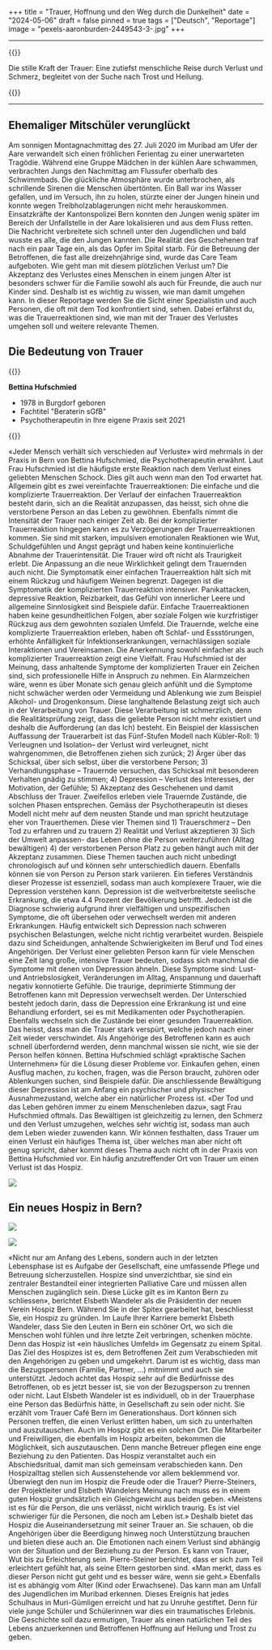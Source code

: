 +++
title = "Trauer, Hoffnung und den Weg durch die Dunkelheit"
date = "2024-05-06"
draft = false
pinned = true
tags = ["Deutsch", "Reportage"]
image = "pexels-aaronburden-2449543-3-.jpg"
+++
<hr>

{{<lead>}}

Die stille Kraft der Trauer: Eine zutiefst menschliche Reise durch Verlust und Schmerz, begleitet von der Suche nach Trost und Heilung.

{{</lead>}}

<hr>

## Ehemaliger Mitschüler verunglückt

Am sonnigen Montagnachmittag des 27. Juli 2020 im Muribad am Ufer der Aare verwandelt sich einen fröhlichen Ferientag zu einer unerwarteten Tragödie. 
Während eine Gruppe Mädchen in der kühlen Aare schwammen, verbrachten Jungs den Nachmittag am Flussufer oberhalb des Schwimmbads. Die glückliche Atmosphäre wurde unterbrochen, als schrillende Sirenen die Menschen übertönten. Ein Ball war ins Wasser gefallen, und im Versuch, ihn zu holen, stürzte einer der Jungen hinein und konnte wegen Treibholzablagerungen nicht mehr herauskommen. Einsatzkräfte der Kantonspolizei Bern konnten den Jungen wenig später im Bereich der Unfallstelle in der Aare lokalisieren und aus dem Fluss retten. Die Nachricht verbreitete sich schnell unter den Jugendlichen und bald wusste es alle, die den Jungen kannten. Die Realität des Geschehenen traf nach ein paar Tage ein, als das Opfer im Spital starb. Für die Betreuung der Betroffenen, die fast alle dreizehnjährige sind, wurde das Care Team aufgeboten. Wie geht man mit diesem plötzlichen Verlust um? Die Akzeptanz des Verlustes eines Menschen in einem jungen Alter ist besonders schwer für die Familie sowohl als auch für Freunde, die auch nur Kinder sind. Deshalb ist es wichtig zu wissen, wie man damit umgehen kann. In dieser Reportage werden Sie die Sicht einer Spezialistin und auch Personen, die oft mit dem Tod konfrontiert sind, sehen. Dabei erfährst du, was die Trauerreaktionen sind, wie man mit der Trauer des Verlustes umgehen soll und weitere relevante Themen.

## Die Bedeutung von Trauer

{{<box>}}

**Bettina Hufschmied**

* 1978 in Burgdorf geboren
* Fachtitel "Beraterin sGfB"
* Psychotherapeutin in Ihre eigene Praxis seit 2021

{{</box>}}

«Jeder Mensch verhält sich verschieden auf Verluste» wird mehrmals in der Praxis in Bern von Bettina Hufschmied, die Psychotherapeutin erwähnt. Laut Frau Hufschmied ist die häufigste erste Reaktion nach dem Verlust eines geliebten Menschen Schock. Dies gilt auch wenn man den Tod erwartet hat. Allgemein gibt es zwei vereinfachte Trauerreaktionen: Die einfache und die komplizierte Trauerreaktion. Der Verlauf der einfachen Trauerreaktion besteht darin, sich an die Realität anzupassen, das heisst, sich ohne die verstorbene Person an das Leben zu gewöhnen. Ebenfalls nimmt die Intensität der Trauer nach einiger Zeit ab. Bei der komplizierter Trauerreaktion hingegen kann es zu Verzögerungen der Trauerreaktionen kommen. Sie sind mit starken, impulsiven emotionalen Reaktionen wie Wut, Schuldgefühlen und Angst geprägt und haben keine kontinuierliche Abnahme der Trauerintensität. Die Trauer wird oft nicht als Traurigkeit erlebt. Die Anpassung an die neue Wirklichkeit gelingt dem Trauernden auch nicht. Die Symptomatik einer einfachen Trauerreaktion hält sich mit einem Rückzug und häufigem Weinen begrenzt. Dagegen ist die Symptomatik der komplizierten Trauerreaktion intensiver. Panikattacken, depressive Reaktion, Reizbarkeit, das Gefühl von innerlicher Leere und allgemeine Sinnlosigkeit sind Beispiele dafür. Einfache Trauerreaktionen haben keine gesundheitlichen Folgen, aber soziale Folgen wie kurzfristiger Rückzug aus dem gewohnten sozialen Umfeld. Die Trauernde, welche eine komplizierte Trauerreaktion erleben, haben oft Schlaf- und Essstörungen, erhöhte Anfälligkeit für Infektionserkrankungen, vernachlässigen soziale Interaktionen und Vereinsamen. Die Anerkennung sowohl einfacher als auch komplizierter Trauerreaktion zeigt eine Vielfalt. Frau Hufschmied ist der Meinung, dass anhaltende Symptome der komplizierten Trauer ein Zeichen sind, sich professionelle Hilfe in Anspruch zu nehmen. Ein Alarmzeichen wäre, wenn es über Monate sich genau gleich anfühlt und die Symptome nicht schwächer werden oder Vermeidung und Ablenkung wie zum Beispiel Alkohol- und Drogenkonsum. Diese langhaltende Belastung zeigt sich auch in der Verarbeitung von Trauer. Diese Verarbeitung ist schmerzlich, denn die Realitätsprüfung zeigt, dass die geliebte Person nicht mehr existiert und deshalb die Aufforderung (an das Ich) besteht. Ein Beispiel der klassischen Auffassung der Trauerarbeit ist das Fünf-Stufen Modell nach Kübler-Roll: 1) Verleugnen und Isolation– der Verlust wird verleugnet, nicht wahrgenommen, die Betroffenen ziehen sich zurück; 2) Ärger über das Schicksal, über sich selbst, über die verstorbene Person; 3) Verhandlungsphase – Trauernde versuchen, das Schicksal mit besonderen Verhalten gnädig zu stimmen; 4) Depression – Verlust des Interesses, der Motivation, der Gefühle; 5) Akzeptanz des Geschehenen und damit Abschluss der Trauer. Zweifellos erleben viele Trauernde Zustände, die solchen Phasen entsprechen. Gemäss der Psychotherapeutin ist dieses Modell nicht mehr auf dem neusten Stande und man spricht heutzutage eher von Trauerthemen. Diese vier Themen sind 1) Trauerschmerz – Den Tod zu erfahren und zu trauern 2) Realität und Verlust akzeptieren 3) Sich der Umwelt anpassen- das Leben ohne die Person weiterzuführen (Alltag bewältigen) 4) der verstorbenen Person Platz zu geben hängt auch mit der Akzeptanz zusammen. 
Diese Themen tauchen auch nicht unbedingt chronologisch auf und können sehr unterschiedlich dauern. Ebenfalls können sie von Person zu Person stark variieren. 
Ein tieferes Verständnis dieser Prozesse ist essenziell, sodass man auch komplexere Trauer, wie die Depression verstehen kann. Depression ist die weitverbreitetste seelische Erkrankung, die etwa 4.4 Prozent der Bevölkerung betrifft. Jedoch ist die Diagnose schwierig aufgrund ihrer vielfältigen und unspezifischen Symptome, die oft übersehen oder verwechselt werden mit anderen Erkrankungen. Häufig entwickelt sich Depression nach schweren psychischen Belastungen, welche nicht richtig verarbeitet wurden. Beispiele dazu sind Scheidungen, anhaltende Schwierigkeiten im Beruf und Tod eines Angehörigen. Der Verlust einer geliebten Person kann für viele Menschen eine Zeit lang große, intensive Trauer bedeuten, sodass sich manchmal die Symptome mit denen von Depression ähneln. Diese Symptome sind: Lust- und Antriebslosigkeit, Veränderungen im Alltag, Anspannung und dauerhaft negativ konnotierte Gefühle. Die traurige, deprimierte Stimmung der Betroffenen kann mit Depression verwechselt werden. Der Unterschied besteht jedoch darin, dass die Depression eine Erkrankung ist und eine Behandlung erfordert, sei es mit Medikamenten oder Psychotherapien. Ebenfalls wechseln sich die Zustände bei einer gesunden Trauerreaktion. Das heisst, dass man die Trauer stark verspürt, welche jedoch nach einer Zeit wieder verschwindet. Als Angehörige des Betroffenen kann es auch schnell überfordernd werden, denn manchmal wissen sie nicht, wie sie der Person helfen können. Bettina Hufschmied schlägt «praktische Sachen Unternehmen» für die Lösung dieser Probleme vor. Einkaufen gehen, einen Ausflug machen, zu kochen, fragen, was die Person braucht, zuhören oder Ablenkungen suchen, sind Beispiele dafür. Die anschliessende Bewältigung dieser Depression ist am Anfang ein psychischer und physischer Ausnahmezustand, welche aber ein natürlicher Prozess ist. «Der Tod und das Leben gehören immer zu einem Menschenleben dazu», sagt Frau Hufschmied oftmals. Das Bewältigen ist gleichzeitig zu lernen, den Schmerz und den Verlust umzugehen, welches sehr wichtig ist, sodass man auch dem Leben wieder zuwenden kann. Wir können festhalten, dass Trauer um einen Verlust ein häufiges Thema ist, über welches man aber nicht oft genug spricht, daher kommt dieses Thema auch nicht oft in der Praxis von Bettina Hufschmied vor. Ein häufig anzutreffender Ort von Trauer um einen Verlust ist das Hospiz.

![](screenshot-2024-06-09-164954.png)

## Ein neues Hospiz in Bern?

![](bild1-1-.png)

![](bild3.png)

«Nicht nur am Anfang des Lebens, sondern auch in der letzten Lebensphase ist es Aufgabe der Gesellschaft, eine umfassende Pflege und Betreuung sicherzustellen. Hospize sind unverzichtbar, sie sind ein zentraler Bestandteil einer integrierten Palliative Care und müssen allen Menschen zugänglich sein. Diese Lücke gilt es im Kanton Bern zu schliessen», berichtet Elsbeth Wandeler als die Präsidentin der neuen Verein Hospiz Bern. Während Sie in der Spitex gearbeitet hat, beschliesst Sie, ein Hospiz zu gründen. Im Laufe Ihrer Karriere bemerkt Elsbeth Wandeler, dass Sie den Leuten in Bern ein schöner Ort, wo sich die Menschen wohl fühlen und ihre letzte Zeit verbringen, schenken möchte. Denn das Hospiz ist «ein häusliches Umfeld» im Gegensatz zu einem Spital. Das Ziel des Hospizes ist es, dem Betroffenen Zeit zum Verabschieden mit den Angehörigen zu geben und umgekehrt. Darum ist es wichtig, dass man die Bezugspersonen (Familie, Partner, …) mitnimmt und auch sie unterstützt. Jedoch achtet das Hospiz sehr auf die Bedürfnisse des Betroffenen, ob es jetzt besser ist, sie von der Bezugsperson zu trennen oder nicht. Laut Elsbeth Wandeler ist es individuell, ob in der Trauerphase eine Person das Bedürfnis hätte, in Gesellschaft zu sein oder nicht. Sie erzählt vom Trauer Café Bern im Generationshaus. Dort können sich Personen treffen, die einen Verlust erlitten haben, um sich zu unterhalten und auszutauschen. Auch im Hospiz gibt es ein solchen Ort. Die Mitarbeiter und Freiwilligen, die ebenfalls im Hospiz arbeiten, bekommen die Möglichkeit, sich auszutauschen. Denn manche Betreuer pflegen eine enge Beziehung zu den Patienten. Das Hospiz veranstaltet auch ein Abschiedsritual, damit man sich gemeinsam verabschieden kann. Den Hospizalltag stellen sich Aussenstehende vor allem beklemmend vor. Überwiegt den nun im Hospiz die Freude oder die Trauer? Pierre-Steiners, der Projektleiter und Elsbeth Wandelers Meinung nach muss es in einem guten Hospiz grundsätzlich ein Gleichgewicht aus beiden geben. «Meistens ist es für die Person, die uns verlässt, nicht wirklich traurig. Es ist viel schwieriger für die Personen, die noch am Leben ist.» Deshalb bietet das Hospiz die Auseinandersetzung mit seiner Trauer an. Sie schauen, ob die Angehörigen über die Beerdigung hinweg noch Unterstützung brauchen und bieten diese auch an. Die Emotionen nach einem Verlust sind abhängig von der Situation und der Beziehung zu der Person. Es kann von Trauer, Wut bis zu Erleichterung sein. Pierre-Steiner berichtet, dass er sich zum Teil erleichtert gefühlt hat, als seine Eltern gestorben sind. «Man merkt, dass es dieser Person nicht gut geht und es besser wäre, wenn sie geht.» Ebenfalls ist es abhängig vom Alter (Kind oder Erwachsene). 
Das kann man am Unfall des Jugendlichen im Muribad erkennen. Dieses Ereignis hat jedes Schulhaus in Muri-Gümligen erreicht und hat zu Unruhe gestiftet. Denn für viele junge Schüler und Schülerinnen war dies ein traumatisches Erlebnis. Die Geschichte soll dazu ermutigen, Trauer als einen natürlichen Teil des Lebens anzuerkennen und Betroffenen Hoffnung auf Heilung und Trost zu geben.